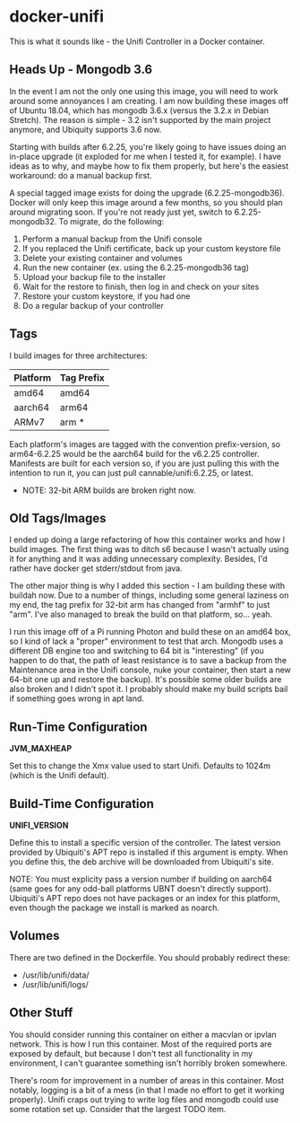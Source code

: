 # docker-unifi

This is what it sounds like - the Unifi Controller in a Docker container.

## Heads Up - Mongodb 3.6

In the event I am not the only one using this image, you will need to work around some annoyances I am creating. I am now building these images off of Ubuntu 18.04, which has mongodb 3.6.x (versus the 3.2.x in Debian Stretch). The reason is simple - 3.2 isn't supported by the main project anymore, and Ubiquity supports 3.6 now.

Starting with builds after 6.2.25, you're likely going to have issues doing an in-place upgrade (it exploded for me when I tested it, for example). I have ideas as to why, and maybe how to fix them properly, but here's the easiest workaround: do a manual backup first.

A special tagged image exists for doing the upgrade (6.2.25-mongodb36). Docker will only keep this image around a few months, so you should plan around migrating soon. If you're not ready just yet, switch to 6.2.25-mongodb32. To migrate, do the following:

1. Perform a manual backup from the Unifi console
1. If you replaced the Unifi certificate, back up your custom keystore file
1. Delete your existing container and volumes
1. Run the new container (ex. using the 6.2.25-mongodb36 tag)
1. Upload your backup file to the installer
1. Wait for the restore to finish, then log in and check on your sites
1. Restore your custom keystore, if you had one
1. Do a regular backup of your controller

## Tags

I build images for three architectures:

| Platform | Tag Prefix |
| -------- | ---------- |
| amd64 | amd64 |
| aarch64 | arm64 |
| ARMv7 | arm * |

Each platform's images are tagged with the convention prefix-version, so arm64-6.2.25 would be the aarch64 build for the v6.2.25 controller. Manifests are built for each version so, if you are just pulling this with the intention to run it, you can just pull cannable/unifi:6.2.25, or latest.

* NOTE: 32-bit ARM builds are broken right now.
## Old Tags/Images

I ended up doing a large refactoring of how this container works and how I build images. The first thing was to ditch s6 because I wasn't actually using it for anything and it was adding unnecessary complexity. Besides, I'd rather have docker get stderr/stdout from java.

The other major thing is why I added this section - I am building these with buildah now. Due to a number of things, including some general laziness on my end, the tag prefix for 32-bit arm has changed from "armhf" to just "arm". I've also managed to break the build on that platform, so... yeah.

I run this image off of a Pi running Photon and build these on an amd64 box, so I kind of lack a "proper" environment to test that arch. Mongodb uses a different DB engine too and switching to 64 bit is "interesting" (if you happen to do that, the path of least resistance is to save a backup from the Maintenance area in the Unifi console, nuke your container, then start a new 64-bit one up and restore the backup). It's possible some older builds are also broken and I didn't spot it. I probably should make my build scripts bail if something goes wrong in apt land.

## Run-Time Configuration

**JVM_MAXHEAP**

Set this to change the Xmx value used to start Unifi. Defaults to 1024m (which is the Unifi default).

## Build-Time Configuration

**UNIFI_VERSION**

Define this to install a specific version of the controller. The latest version provided by Ubiquiti's APT repo is installed if this argument is empty. When you define this, the deb archive will be downloaded from Ubiquiti's site.

NOTE: You must explicity pass a version number if building on aarch64 (same goes for any odd-ball platforms UBNT doesn't directly support). Ubiquiti's APT repo does not have packages or an index for this platform, even though the package we install is marked as noarch.

## Volumes

There are two defined in the Dockerfile. You should probably redirect these:

* /usr/lib/unifi/data/
* /usr/lib/unifi/logs/

## Other Stuff

You should consider running this container on either a macvlan or ipvlan network. This is how I run this container. Most of the required ports are exposed by default, but because I don't test all functionality in my environment, I can't guarantee something isn't horribly broken somewhere.

There's room for improvement in a number of areas in this container. Most notably, logging is a bit of a mess (in that I made no effort to get it working properly). Unifi craps out trying to write log files and mongodb could use some rotation set up. Consider that the largest TODO item.
